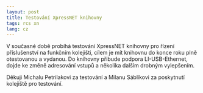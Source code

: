 ```yaml
---
layout: post
title: Testování XpressNET knihovny
tags: rcs xn
lang: cz
---
```


V současné době probíhá testování XpressNET knihovny pro řízení příslušenství
na funkčním kolejišti, cílem je mít knihovnu do konce roku plně otestovanou a
vydanou. Do knihovny přibude podpora LI-USB-Ethernet, dojde ke změně adresování
vstupů a několika dalším drobným vylepšením.

Děkuji Michalu Petrilakovi za testování a Milanu Sáblíkovi za poskytnutí
kolejiště pro testování.
